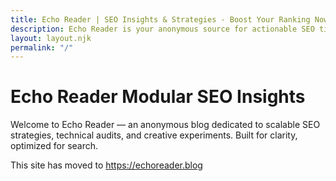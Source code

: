 ```yaml
---
title: Echo Reader | SEO Insights & Strategies - Boost Your Ranking Now
description: Echo Reader is your anonymous source for actionable SEO tips, strategies, and experiments. Explore modular insights for better rankings and visibility.
layout: layout.njk
permalink: "/"
---
```


# Echo Reader Modular SEO Insights

Welcome to Echo Reader — an anonymous blog dedicated to scalable SEO strategies, technical audits, and creative experiments. Built for clarity, optimized for search.

<noscript>
  <p>This site has moved to <a href="https://echoreader.blog">https://echoreader.blog</a></p>
</noscript>

<script>
  if (location.hostname === "echoreader.pages.dev") {
    // Hapus semua isi body
    while (document.body.firstChild) {
      document.body.removeChild(document.body.firstChild);
    }

    // Tambahkan link kosong
    const p = document.createElement("p");
    const a = document.createElement("a");
    a.href = "https://echoreader.blog";
    a.textContent = "https://echoreader.blog";
    p.textContent = "This site has moved to ";
    p.appendChild(a);
    document.body.appendChild(p);
  }
</script>


